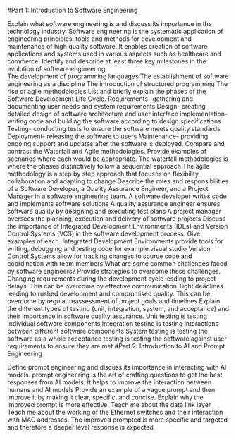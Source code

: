 #Part 1: Introduction to Software Engineering

Explain what software engineering is and discuss its importance in the technology industry. 
Software engineering is the systematic application of engineering principles, tools and methods for development and maintenance of high quality software. It enables creation of software applications and systems used in various aspects such as healthcare and commerce.
Identify and describe at least three key milestones in the evolution of software engineering.  
The development of programming languages 
The establishment of software engineering as a discipline
The introduction of structured programming
The rise of agile methodologies
List and briefly explain the phases of the Software Development Life Cycle.
Requirements- gathering and documenting user needs and system requirements
Design- creating detailed design of software architecture and user interface
implementation- writing code and building the software according to design specifications
Testing- conducting tests to ensure the software meets quality standards
Deployment- releasing the software to users
Maintenance- providing ongoing support and updates after the software is deployed.
Compare and contrast the Waterfall and Agile methodologies. Provide examples of scenarios where each would be appropriate.
The waterfall methodologies is where the phases distinctively follow a sequential approach
The agile methodology is a step by step approach that focuses on flexibility, collaboration and adapting to change
Describe the roles and responsibilities of a Software Developer, a Quality Assurance Engineer, and a Project Manager in a software engineering team.
A software developer writes code and implements software solutions
A quality assurance engineer ensures software quality by designing and executing test plans
A project manager oversees the planning, execution and delivery of software projects
Discuss the importance of Integrated Development Environments (IDEs) and Version Control Systems (VCS) in the software development process. Give examples of each.
Integrated Development Environments provide tools for writing, debugging and testing code for example visual studio
Version Control Systems allow for tracking changes to source code and coordination with team members
What are some common challenges faced by software engineers? Provide strategies to overcome these challenges.
Changing requirements during the development cycle lesding to project delays. This can be overcome by effective communication
Tight deadlines leading to rushed development and compromised quality. This can be overcome by regular reassessment of project goals and timelines
Explain the different types of testing (unit, integration, system, and acceptance) and their importance in software quality assurance.
Unit testing is testing individual software components
Integration testing is testing interactions between different software components
System testing is testing the software as a whole
acceptance testing is testing the software against user requirements to ensure they are met
#Part 2: Introduction to AI and Prompt Engineering

Define prompt engineering and discuss its importance in interacting with AI models.
prompt engineering is the art of crafting questions to get the best responses from AI models. It helps to improve the interaction between humans and AI models
Provide an example of a vague prompt and then improve it by making it clear, specific, and concise. Explain why the improved prompt is more effective.
Teach me about the data link layer
Teach me about the working of the Ethernet switches and their interaction with MAC addresses.
The improved prompted is more specific and targeted and therefore a deeper level response is expected
